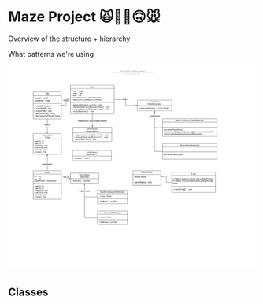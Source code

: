 # Maze Project 🙀🌟👀🙃🐭

Overview of the structure + hierarchy

What patterns we're using

![class diagram](Flowchart.png)

## Classes
